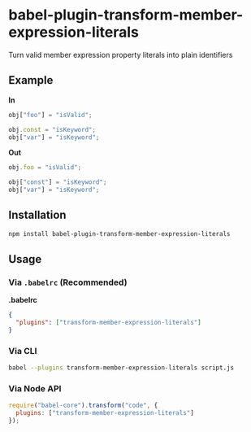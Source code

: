 # babel-plugin-transform-member-expression-literals

Turn valid member expression property literals into plain identifiers

## Example

**In**

```javascript
obj["foo"] = "isValid";

obj.const = "isKeyword";
obj["var"] = "isKeyword";
```

**Out**

```javascript
obj.foo = "isValid";

obj["const"] = "isKeyword";
obj["var"] = "isKeyword";
```

## Installation

```sh
npm install babel-plugin-transform-member-expression-literals
```

## Usage

### Via `.babelrc` (Recommended)

**.babelrc**

```json
{
  "plugins": ["transform-member-expression-literals"]
}
```

### Via CLI

```sh
babel --plugins transform-member-expression-literals script.js
```

### Via Node API

```javascript
require("babel-core").transform("code", {
  plugins: ["transform-member-expression-literals"]
});
```
